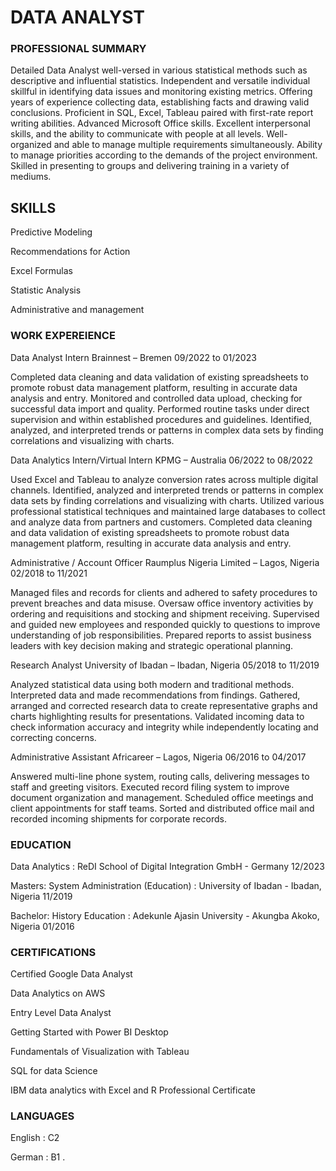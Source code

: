 # DATA ANALYST

### PROFESSIONAL SUMMARY
 
Detailed Data Analyst well-versed in various statistical methods such as descriptive and influential statistics. Independent and versatile individual skillful in identifying data issues and monitoring existing metrics. Offering years of experience collecting data, establishing facts and drawing valid conclusions. Proficient in SQL, Excel, Tableau paired with first-rate report writing abilities.
Advanced Microsoft Office skills. Excellent interpersonal skills, and the ability to communicate with people at all levels. Well-organized and able to manage multiple requirements simultaneously.
Ability to manage priorities according to the demands of the project environment. Skilled in presenting to groups and delivering training in a variety of mediums.

## SKILLS
Predictive Modeling

Recommendations for Action

Excel Formulas

Statistic Analysis

Administrative and management

### WORK EXPEREIENCE
Data Analyst Intern Brainnest – Bremen
09/2022 to 01/2023
 
Completed data cleaning and data validation of existing spreadsheets to promote robust data management platform, resulting in accurate data analysis and entry.
Monitored and controlled data upload, checking for successful data import and quality. Performed routine tasks under direct supervision and within established procedures and guidelines.
Identified, analyzed, and interpreted trends or patterns in complex data sets by finding correlations and visualizing with charts.
 
Data Analytics Intern/Virtual Intern KPMG – Australia 
06/2022 to 08/2022
 
Used Excel and Tableau to analyze conversion rates across multiple digital channels. Identified, analyzed and interpreted trends or patterns in complex data sets by finding correlations and visualizing with charts.
Utilized various professional statistical techniques and maintained large databases to collect and analyze data from partners and customers.
Completed data cleaning and data validation of existing spreadsheets to promote robust data management platform, resulting in accurate data analysis and entry.

 
Administrative / Account Officer Raumplus Nigeria Limited – Lagos, Nigeria
02/2018 to 11/2021
 
Managed files and records for clients and adhered to safety procedures to prevent breaches and data misuse.
Oversaw office inventory activities by ordering and requisitions and stocking and shipment receiving.
Supervised and guided new employees and responded quickly to questions to improve understanding of job responsibilities.
Prepared reports to assist business leaders with key decision making and strategic operational planning.

 
Research Analyst
University of Ibadan – Ibadan, Nigeria
05/2018 to 11/2019

Analyzed statistical data using both modern and traditional methods.   Interpreted data and made recommendations from findings.
Gathered, arranged and corrected research data to create representative graphs and charts highlighting results for presentations.
Validated incoming data to check information accuracy and integrity while independently locating and correcting concerns.

 
Administrative Assistant Africareer – Lagos, Nigeria
 06/2016 to 04/2017
 
Answered multi-line phone system, routing calls, delivering messages to staff and greeting visitors.
Executed record filing system to improve document organization and management. Scheduled office meetings and client appointments for staff teams.
Sorted and distributed office mail and recorded incoming shipments for corporate records.

### EDUCATION
Data Analytics : ReDI School of Digital Integration GmbH - Germany	12/2023

Masters: System Administration (Education) : University of Ibadan - Ibadan, Nigeria	11/2019

Bachelor: History Education : Adekunle Ajasin University - Akungba Akoko, Nigeria	01/2016

### CERTIFICATIONS
Certified Google Data Analyst

Data Analytics on AWS

Entry Level Data Analyst

Getting Started with Power BI Desktop

Fundamentals of Visualization with Tableau

SQL for data Science

IBM data analytics with Excel and R Professional Certificate

### LANGUAGES
English : C2

German : B1
.


